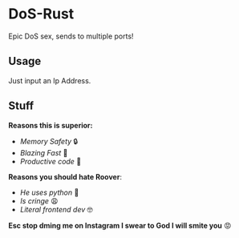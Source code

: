 # DoS-Rust
Epic DoS sex, sends to multiple ports!

## Usage ##
Just input an Ip Address.

## Stuff ##
**Reasons this is superior:**
* *Memory Safety* 🔒 
* *Blazing Fast* 🚀 
* *Productive code* 🤑

**Reasons you should hate Roover**:
* *He uses python* 🤮
* *Is cringe* 😩
* *Literal frontend dev* 🤓

**Esc stop dming me on Instagram I swear to God I will smite you** 😡

